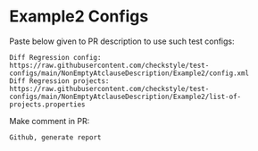 # Example2 Configs
Paste below given to PR description to use such test configs:
```
Diff Regression config: https://raw.githubusercontent.com/checkstyle/test-configs/main/NonEmptyAtclauseDescription/Example2/config.xml
Diff Regression projects: https://raw.githubusercontent.com/checkstyle/test-configs/main/NonEmptyAtclauseDescription/Example2/list-of-projects.properties
```
Make comment in PR:
```
Github, generate report
```
